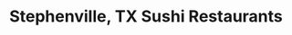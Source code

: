 ---
layout: city
title: Stephenville, TX Sushi Restaurants
permalink: /texas/stephenville/
stateAbbr: TX
stateName: Texas
cityName: Stephenville

---